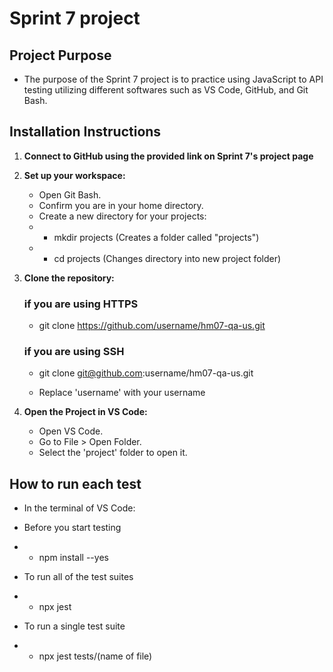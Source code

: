 # Sprint 7 project

## Project Purpose 
* The purpose of the Sprint 7 project is to practice using JavaScript to API testing utilizing different softwares such as VS Code, GitHub, and Git Bash.

## Installation Instructions

1. **Connect to GitHub using the provided link on Sprint 7's project page**

2. **Set up your workspace:**
    - Open Git Bash.
    - Confirm you are in your home directory.
    - Create a new directory for your projects: 
    - - mkdir projects (Creates a folder called "projects")
    - - cd projects (Changes directory into new project folder)

3. **Clone the repository:**
     ### if you are using HTTPS
     - git clone https://github.com/username/hm07-qa-us.git
 
    ### if you are using SSH
    - git clone git@github.com:username/hm07-qa-us.git

    - Replace 'username' with your username

4. **Open the Project in VS Code:**
    - Open VS Code.
    - Go to File > Open Folder.
    - Select the 'project' folder to open it. 


## How to run each test 
- In the terminal of VS Code:

- Before you start testing 
- - npm install --yes

- To run all of the test suites 
- - npx jest 

- To run a single test suite
- - npx jest tests/(name of file)
